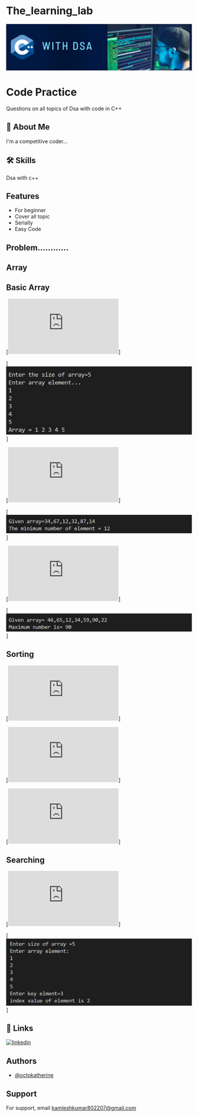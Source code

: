 # The_learning_lab

![Logo](https://github.com/kamlesh802207/The_Learning_Lab/blob/main/banner.png)


# Code Practice 

Questions on all topics of Dsa with code in C++


## 🚀 About Me
I'm a competitive coder...


## 🛠 Skills
Dsa with c++


## Features

- For beginner
- Cover all topic 
- Serially
- Easy Code 


## Problem............

## Array

## Basic Array

[![BA1.Input and Output in array](https://github.com/kamlesh802207/The_Learning_Lab/blob/main/array/array_basic/arrarInputOutput.cpp)]

[![Logo](https://github.com/kamlesh802207/The_Learning_Lab/blob/main/other/Input%20output.png)]

[![BA2.Find Minimum element  in Array](https://github.com/kamlesh802207/The_Learning_Lab/blob/main/array/array_basic/arrMinimum.cpp)]

[![Logo](https://github.com/kamlesh802207/The_Learning_Lab/blob/main/other/minimum.png)]


[![BA3.Find Maximum elment in Array](https://github.com/kamlesh802207/The_Learning_Lab/blob/main/array/array_basic/arrmax.cpp)]

[![Logo](https://github.com/kamlesh802207/The_Learning_Lab/blob/main/other/maximum.png)]

## Sorting

[![1.Bubble Sort](https://github.com/kamlesh802207/The_Learning_Lab/blob/main/array/sorting/bubblesort.cpp)]

[![2.Insertion Sort](https://github.com/kamlesh802207/The_Learning_Lab/blob/main/array/sorting/insertionsort.cpp)]

[![3.Selection Sort](https://github.com/kamlesh802207/The_Learning_Lab/blob/main/array/sorting/selection_sort.cpp)]

## Searching

[![1.Binary Search](https://github.com/kamlesh802207/The_Learning_Lab/blob/main/array/searching/binary_seaerch.cpp)]

[![Logo](https://github.com/kamlesh802207/The_Learning_Lab/blob/main/other/Binary%20search.png)]


## 🔗 Links

[![linkedin](https://www.linkedin.com/in/kamlesh-kumar-705631254?utm_source=share&utm_campaign=share_via&utm_content=profile&utm_medium=android_app)](https://www.linkedin.com/)


## Authors

- [@octokatherine](https://github.com/kamlesh802207)


## Support

For support, email kamleshkumar802207@gmail.com


